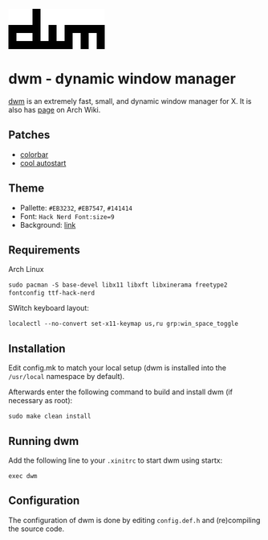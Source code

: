 ![dwm logo](dwm.png)

# dwm - dynamic window manager
[dwm](dwm.suckless.org) is an extremely fast, small, and dynamic window manager for X.
It is also has [page](https://wiki.archlinux.org/title/dwm) on Arch Wiki.


## Patches
- [colorbar](https://dwm.suckless.org/patches/colorbar/)
- [cool autostart](https://dwm.suckless.org/patches/cool_autostart/)


## Theme
- Pallette: `#EB3232`, `#EB7547`, `#141414`
- Font: `Hack Nerd Font:size=9`
- Background: [link](https://rare-gallery.com/uploads/posts/924281-minimalism-red-simple-background-digital-art.png)


## Requirements
Arch Linux
```
sudo pacman -S base-devel libx11 libxft libxinerama freetype2 fontconfig ttf-hack-nerd
```
SWitch keyboard layout:
```
localectl --no-convert set-x11-keymap us,ru grp:win_space_toggle
```


## Installation
Edit config.mk to match your local setup (dwm is installed into
the `/usr/local` namespace by default).

Afterwards enter the following command to build and install dwm (if
necessary as root):
```
sudo make clean install
```


## Running dwm
Add the following line to your `.xinitrc` to start dwm using startx:
```
exec dwm
```


## Configuration
The configuration of dwm is done by editing `config.def.h`
and (re)compiling the source code.
